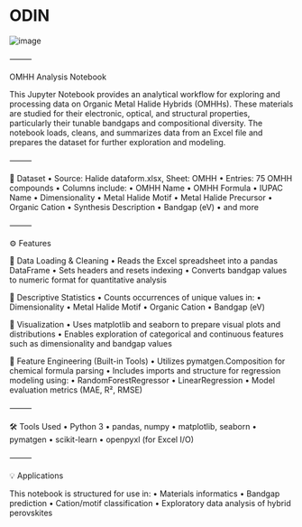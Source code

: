 # ODIN
![image](https://github.com/user-attachments/assets/7a6c4068-aa30-43bb-8757-75a2ebcd984e)

⸻

OMHH Analysis Notebook

This Jupyter Notebook provides an analytical workflow for exploring and processing data on Organic Metal Halide Hybrids (OMHHs). These materials are studied for their electronic, optical, and structural properties, particularly their tunable bandgaps and compositional diversity. The notebook loads, cleans, and summarizes data from an Excel file and prepares the dataset for further exploration and modeling.

⸻

📁 Dataset
	•	Source: Halide dataform.xlsx, Sheet: OMHH
	•	Entries: 75 OMHH compounds
	•	Columns include:
	•	OMHH Name
	•	OMHH Formula
	•	IUPAC Name
	•	Dimensionality
	•	Metal Halide Motif
	•	Metal Halide Precursor
	•	Organic Cation
	•	Synthesis Description
	•	Bandgap (eV)
	•	and more

⸻

⚙️ Features

🔹 Data Loading & Cleaning
	•	Reads the Excel spreadsheet into a pandas DataFrame
	•	Sets headers and resets indexing
	•	Converts bandgap values to numeric format for quantitative analysis

🔹 Descriptive Statistics
	•	Counts occurrences of unique values in:
	•	Dimensionality
	•	Metal Halide Motif
	•	Organic Cation
	•	Bandgap (eV)

🔹 Visualization
	•	Uses matplotlib and seaborn to prepare visual plots and distributions
	•	Enables exploration of categorical and continuous features such as dimensionality and bandgap values

🔹 Feature Engineering (Built-in Tools)
	•	Utilizes pymatgen.Composition for chemical formula parsing
	•	Includes imports and structure for regression modeling using:
	•	RandomForestRegressor
	•	LinearRegression
	•	Model evaluation metrics (MAE, R², RMSE)

⸻

🛠️ Tools Used
	•	Python 3
	•	pandas, numpy
	•	matplotlib, seaborn
	•	pymatgen
	•	scikit-learn
	•	openpyxl (for Excel I/O)

⸻

💡 Applications

This notebook is structured for use in:
	•	Materials informatics
	•	Bandgap prediction
	•	Cation/motif classification
	•	Exploratory data analysis of hybrid perovskites
